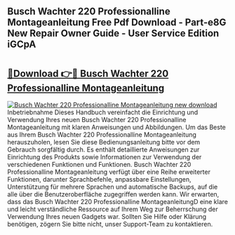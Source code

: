## Busch Wachter 220 Professionalline Montageanleitung Free Pdf Download - Part-e8G New Repair Owner Guide - User Service Edition iGCpA

# <h2><a href="http://df7btk0.blite.top/?on=Busch+Wachter+220+Professionalline+Montageanleitung">🔗Download 👉🔴 Busch Wachter 220 Professionalline Montageanleitung</a></h2>

[![Busch Wachter 220 Professionalline Montageanleitung new download](https://i.imgur.com/lujVjoI.png)](http://df7btk0.blite.top/?on=Busch+Wachter+220+Professionalline+Montageanleitung)
Inbetriebnahme Dieses Handbuch vereinfacht die Einrichtung und Verwendung Ihres neuen Busch Wachter 220 Professionalline Montageanleitung mit klaren Anweisungen und Abbildungen. Um das Beste aus Ihrem Busch Wachter 220 Professionalline Montageanleitung herauszuholen, lesen Sie diese Bedienungsanleitung bitte vor dem Gebrauch sorgfältig durch. Es enthält detaillierte Anweisungen zur Einrichtung des Produkts sowie Informationen zur Verwendung der verschiedenen Funktionen und Funktionen. Busch Wachter 220 Professionalline Montageanleitung verfügt über eine Reihe erweiterter Funktionen, darunter Sprachbefehle, anpassbare Einstellungen, Unterstützung für mehrere Sprachen und automatische Backups, auf die alle über die Benutzeroberfläche zugegriffen werden kann. Wir erwarten, dass das Busch Wachter 220 Professionalline MontageanleitungD eine klare und leicht verständliche Ressource auf Ihrem Weg zur Beherrschung der Verwendung Ihres neuen Gadgets war. Sollten Sie Hilfe oder Klärung benötigen, zögern Sie bitte nicht, unser Support-Team zu kontaktieren.
